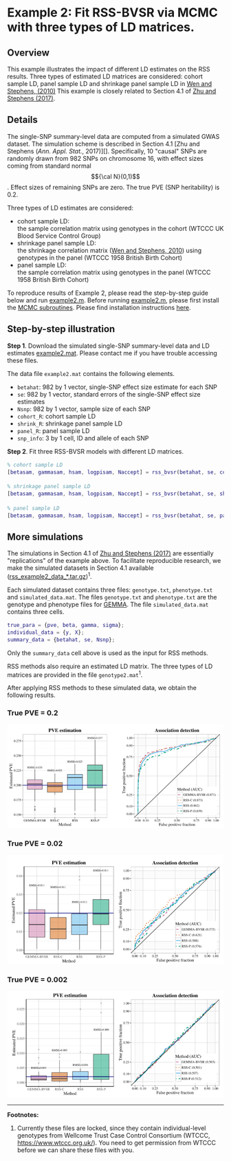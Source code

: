 [Zhu and Stephens (2017)]: https://projecteuclid.org/euclid.aoas/1507168840
[example2.m]: https://github.com/stephenslab/rss/blob/master/examples/example2.m

# Example 2: Fit RSS-BVSR via MCMC with three types of LD matrices.

## Overview

This example illustrates the impact of different LD estimates on the
RSS results. Three types of estimated LD matrices are considered:
cohort sample LD, panel sample LD and shrinkage panel sample LD in
[Wen and Stephens, (2010)](https://www.ncbi.nlm.nih.gov/pubmed/21479081)
This example is closely related to Section 4.1 of [Zhu and Stephens (2017)][]. 

## Details

The single-SNP summary-level data are computed from a simulated GWAS dataset.
The simulation scheme is described in Section 4.1 [Zhu and Stephens (*Ann. Appl. Stat.*, 2017)][].
Specifically, 10 "causal" SNPs are randomly drawn from 982 SNPs on chromosome 16,
with effect sizes coming from standard normal $${\cal N}(0,1)$$.
Effect sizes of remaining SNPs are zero. The true PVE (SNP heritability) is 0.2.

Three types of LD estimates are considered:

- cohort sample LD:<br>
the sample correlation matrix using genotypes in the cohort (WTCCC UK Blood Service Control Group)
- shrinkage panel sample LD:<br>
the shrinkage correlation matrix
([Wen and Stephens, 2010](https://www.ncbi.nlm.nih.gov/pubmed/21479081))
using genotypes in the panel (WTCCC 1958 British Birth Cohort) 
- panel sample LD:<br>
the sample correlation matrix using genotypes in the panel (WTCCC 1958 British Birth Cohort) 

To reproduce results of Example 2, please read the step-by-step guide below and run [example2.m][].
Before running [example2.m][], please first install the
[MCMC subroutines](https://github.com/stephenslab/rss/tree/master/src).
Please find installation instructions [here](RSS-via-MCMC).

## Step-by-step illustration

**Step 1**.
Download the simulated single-SNP summary-level data and LD estimates
[example2.mat](https://projects.rcc.uchicago.edu/mstephens/rss_wiki/example2/).
Please contact me if you have trouble accessing these files.

The data file `example2.mat` contains the following elements.

- `betahat`: 982 by 1 vector, single-SNP effect size estimate for each SNP
- `se`: 982 by 1 vector, standard errors of the single-SNP effect size estimates
- `Nsnp`: 982 by 1 vector, sample size of each SNP
- `cohort_R`: cohort sample LD
- `shrink_R`: shrinkage panel sample LD
- `panel_R`: panel sample LD
- `snp_info`: 3 by 1 cell, ID and allele of each SNP

**Step 2**. Fit three RSS-BVSR models with different LD matrices.

```matlab
% cohort sample LD
[betasam, gammasam, hsam, logpisam, Naccept] = rss_bvsr(betahat, se, cohort_R, Nsnp, Ndraw, Nburn, Nthin);

% shrinkage panel sample LD
[betasam, gammasam, hsam, logpisam, Naccept] = rss_bvsr(betahat, se, shrink_R, Nsnp, Ndraw, Nburn, Nthin);

% panel sample LD
[betasam, gammasam, hsam, logpisam, Naccept] = rss_bvsr(betahat, se, panel_R, Nsnp, Ndraw, Nburn, Nthin);
```

## More simulations

The simulations in Section 4.1 of [Zhu and Stephens (2017)][]
are essentially "replications" of the example above. To facilitate reproducible research,
we make the simulated datasets in Section 4.1 available
([rss_example2_data_*.tar.gz](https://projects.rcc.uchicago.edu/mstephens/rss_wiki/example2/readme))<sup>1</sup>.

Each simulated dataset contains three files:
`genotype.txt`, `phenotype.txt` and `simulated_data.mat`.
The files `genotype.txt` and `phenotype.txt` are the genotype and phenotype files for
[GEMMA](https://github.com/xiangzhou/GEMMA).
The file `simulated_data.mat` contains three cells.

```matlab
true_para = {pve, beta, gamma, sigma};
individual_data = {y, X};
summary_data = {betahat, se, Nsnp};
```

Only the `summary_data` cell above is used as the input for RSS methods.

RSS methods also require an estimated LD matrix.
The three types of LD matrices are provided in the file `genotype2.mat`<sup>1</sup>.

After applying RSS methods to these simulated data,
we obtain the following results.

### True PVE = 0.2

<img src="images/LD1.png" width="600">

### True PVE = 0.02

<img src="images/LD2.png" width="600">

### True PVE = 0.002

<img src="images/LD3.png" width="600">

--------

**Footnotes:**

1. Currently these files are locked, since they contain individual-level genotypes
from Wellcome Trust Case Control Consortium (WTCCC, <https://www.wtccc.org.uk/>).
You need to get permission from WTCCC before we can share these files with you.
